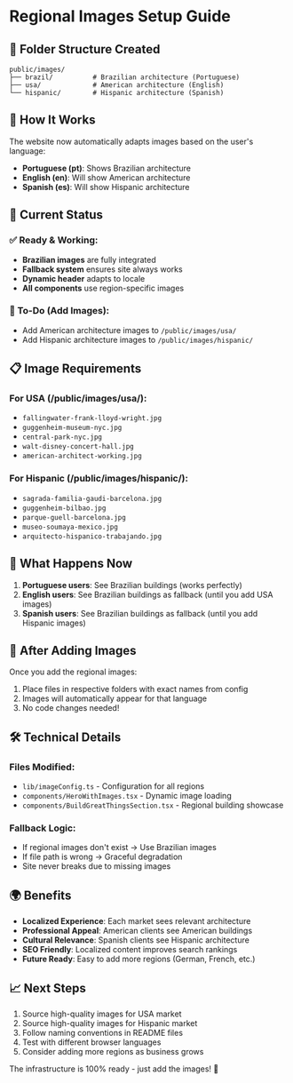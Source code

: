 # Regional Images Setup Guide

## 📁 Folder Structure Created

```
public/images/
├── brazil/          # Brazilian architecture (Portuguese)
├── usa/             # American architecture (English)  
└── hispanic/        # Hispanic architecture (Spanish)
```

## 🎯 How It Works

The website now automatically adapts images based on the user's language:

- **Portuguese (pt)**: Shows Brazilian architecture
- **English (en)**: Will show American architecture 
- **Spanish (es)**: Will show Hispanic architecture

## 🔧 Current Status

### ✅ Ready & Working:
- **Brazilian images** are fully integrated
- **Fallback system** ensures site always works
- **Dynamic header** adapts to locale
- **All components** use region-specific images

### 📝 To-Do (Add Images):
- Add American architecture images to `/public/images/usa/`
- Add Hispanic architecture images to `/public/images/hispanic/`

## 📋 Image Requirements

### For USA (/public/images/usa/):
- `fallingwater-frank-lloyd-wright.jpg`
- `guggenheim-museum-nyc.jpg` 
- `central-park-nyc.jpg`
- `walt-disney-concert-hall.jpg`
- `american-architect-working.jpg`

### For Hispanic (/public/images/hispanic/):
- `sagrada-familia-gaudi-barcelona.jpg`
- `guggenheim-bilbao.jpg`
- `parque-guell-barcelona.jpg`
- `museo-soumaya-mexico.jpg`
- `arquitecto-hispanico-trabajando.jpg`

## 🚀 What Happens Now

1. **Portuguese users**: See Brazilian buildings (works perfectly)
2. **English users**: See Brazilian buildings as fallback (until you add USA images)
3. **Spanish users**: See Brazilian buildings as fallback (until you add Hispanic images)

## 🔄 After Adding Images

Once you add the regional images:
1. Place files in respective folders with exact names from config
2. Images will automatically appear for that language
3. No code changes needed!

## 🛠️ Technical Details

### Files Modified:
- `lib/imageConfig.ts` - Configuration for all regions
- `components/HeroWithImages.tsx` - Dynamic image loading
- `components/BuildGreatThingsSection.tsx` - Regional building showcase

### Fallback Logic:
- If regional images don't exist → Use Brazilian images
- If file path is wrong → Graceful degradation
- Site never breaks due to missing images

## 🌍 Benefits

- **Localized Experience**: Each market sees relevant architecture
- **Professional Appeal**: American clients see American buildings
- **Cultural Relevance**: Spanish clients see Hispanic architecture  
- **SEO Friendly**: Localized content improves search rankings
- **Future Ready**: Easy to add more regions (German, French, etc.)

## 📈 Next Steps

1. Source high-quality images for USA market
2. Source high-quality images for Hispanic market  
3. Follow naming conventions in README files
4. Test with different browser languages
5. Consider adding more regions as business grows

The infrastructure is 100% ready - just add the images! 🎉